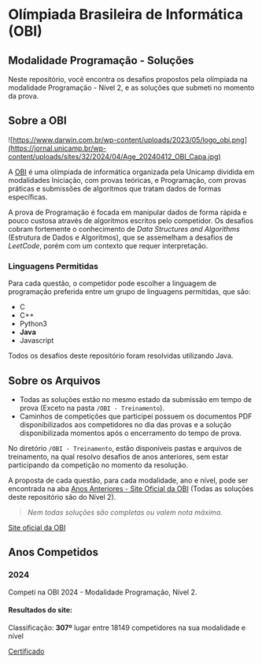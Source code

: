 # Olímpiada Brasileira de Informática (OBI)
## Modalidade Programação - Soluções



Neste repositório, você encontra os desafios propostos pela olímpiada na modalidade Programação - Nível 2, e as soluções que submeti no momento da prova.  

## Sobre a OBI

![https://www.darwin.com.br/wp-content/uploads/2023/05/logo_obi.png](https://jornal.unicamp.br/wp-content/uploads/sites/32/2024/04/Age_20240412_OBI_Capa.jpg)

A [OBI](https://olimpiada.ic.unicamp.br/) é uma olímpiada de informática organizada pela Unicamp dividida em modalidades Iniciação, com provas teóricas, e Programação, com provas práticas e submissões de algoritmos que tratam dados de formas específicas.  

A prova de Programação é focada em manipular dados de forma rápida e pouco custosa através de algoritmos escritos pelo competidor. Os desafios cobram fortemente o conhecimento de *Data Structures and Algorithms* (Estrutura de Dados e Algoritmos), que se assemelham a desafios de *LeetCode*, porém com um contexto que requer interpretação.  

### Linguagens Permitidas
Para cada questão, o competidor pode escolher a linguagem de programação preferida entre um grupo de linguagens permitidas, que são:
- C
- C++
- Python3
- **Java**
- Javascript

Todos os desafios deste repositório foram resolvidas utilizando Java.

## Sobre os Arquivos

- Todas as soluções estão no mesmo estado da submissão em tempo de prova (Exceto na pasta `/OBI - Treinamento`).  
- Caminhos de competições que participei possuem os documentos PDF disponibilizados aos competidores no dia das provas e a solução disponibilizada momentos após o encerramento do tempo de prova.

No diretório `/OBI - Treinamento`, estão disponíveis pastas e arquivos de treinamento, na qual resolvo desafios de anos anteriores, sem estar participando da competição no momento da resolução.  

A proposta de cada questão, para cada modalidade, ano e nível, pode ser encontrada na aba [Anos Anteriores - Site Oficial da OBI](https://olimpiada.ic.unicamp.br/passadas/) (Todas as soluções deste repositório são do Nível 2). 

> *Nem todas soluções são completas ou valem nota máxima.*

[Site oficial da OBI](https://olimpiada.ic.unicamp.br/)

## Anos Competidos

### 2024

Competi na OBI 2024 - Modalidade Programação, Nível 2.

#### Resultados do site:
Classificação: **307º** lugar entre 18149 competidores na sua modalidade e nível

[Certificado](https://github.com/joaoxn/OBI/blob/main/OBI%202024/certificado.pdf)
